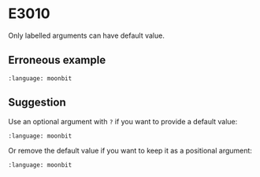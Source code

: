 # E3010

Only labelled arguments can have default value.

## Erroneous example

```{literalinclude} /sources/error_codes/3010_error/top.mbt
:language: moonbit
```

## Suggestion

Use an optional argument with `?` if you want to provide a default value:

```{literalinclude} /sources/error_codes/3010_fixed/top.mbt
:language: moonbit
```

Or remove the default value if you want to keep it as a positional argument:

```{literalinclude} /sources/error_codes/3010_fixed/top_1.mbt
:language: moonbit
```
